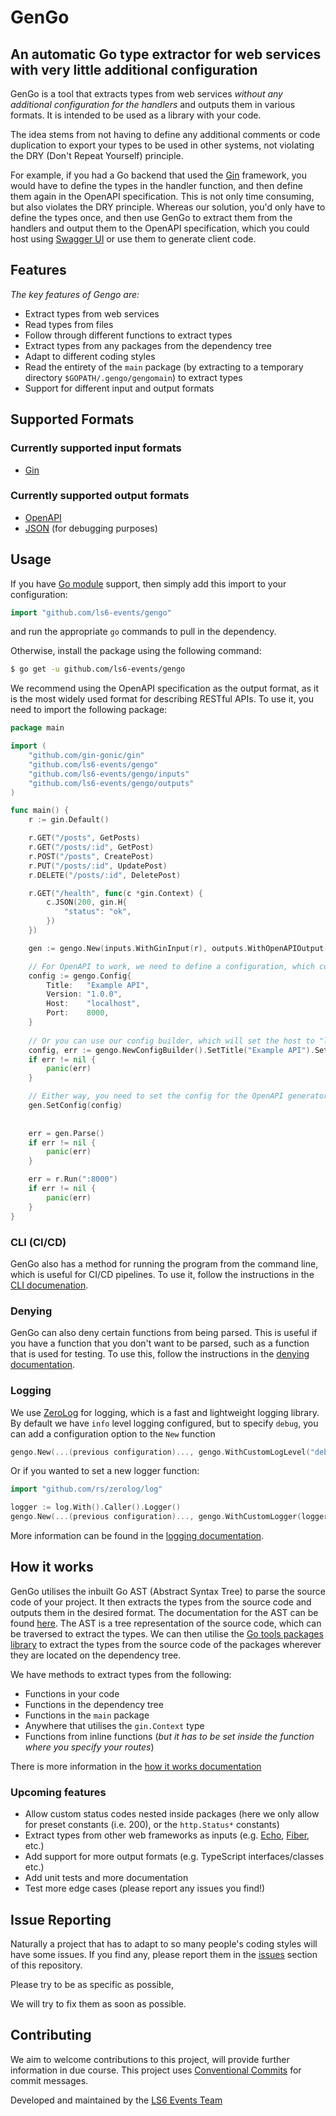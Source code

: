 # GenGo
## An automatic Go type extractor for web services with very little additional configuration

GenGo is a tool that extracts types from web services _without any additional configuration for the handlers_ and outputs them in various formats. It is intended to be used as a library with your code. 

The idea stems from not having to define any additional comments or code duplication to export your types to be used in other systems, not violating the DRY (Don't Repeat Yourself) principle. 

For example, if you had a Go backend that used the [Gin](https://www.github.com/gin-gonic/gin) framework, you would have to define the types in the handler function, and then define them again in the OpenAPI specification. This is not only time consuming, but also violates the DRY principle. Whereas our solution, you'd only have to define the types once, and then use GenGo to extract them from the handlers and output them to the OpenAPI specification, which you could host using [Swagger UI](https://swagger.io/tools/swagger-ui/) or use them to generate client code.

## Features

*The key features of Gengo are:*
* Extract types from web services
* Read types from files
* Follow through different functions to extract types
* Extract types from any packages from the dependency tree
* Adapt to different coding styles
* Read the entirety of the `main` package (by extracting to a temporary directory `$GOPATH/.gengo/gengomain`) to extract types
* Support for different input and output formats

## Supported Formats

### Currently supported input formats
* [Gin](https://www.github.com/gin-gonic/gin)
### Currently supported output formats
* [OpenAPI](https://www.openapis.org/)
* [JSON](https://www.json.org/json-en.html) (for debugging purposes)

## Usage
If you have [Go module](https://github.com/golang/go/wiki/Modules) support, then simply add this import to your configuration:
```go
import "github.com/ls6-events/gengo"
```
and run the appropriate `go` commands to pull in the dependency.

Otherwise, install the package using the following command:
```bash
$ go get -u github.com/ls6-events/gengo
```
We recommend using the OpenAPI specification as the output format, as it is the most widely used format for describing RESTful APIs. To use it, you need to import the following package:
```go
package main

import (
	"github.com/gin-gonic/gin"
	"github.com/ls6-events/gengo"
	"github.com/ls6-events/gengo/inputs"
	"github.com/ls6-events/gengo/outputs"
)

func main() {
	r := gin.Default()

	r.GET("/posts", GetPosts)
	r.GET("/posts/:id", GetPost)
	r.POST("/posts", CreatePost)
	r.PUT("/posts/:id", UpdatePost)
	r.DELETE("/posts/:id", DeletePost)

	r.GET("/health", func(c *gin.Context) {
		c.JSON(200, gin.H{
			"status": "ok",
		})
	})

	gen := gengo.New(inputs.WithGinInput(r), outputs.WithOpenAPIOutput("openapi.generated.yaml"))

	// For OpenAPI to work, we need to define a configuration, which contains the title, version and description amongst other important information
	config := gengo.Config{
		Title:   "Example API",
		Version: "1.0.0",
		Host:    "localhost",
		Port:    8000,
	}
	
	// Or you can use our config builder, which will set the host to "localhost" by default, and will validate the configuration to test if it is valid.
	config, err := gengo.NewConfigBuilder().SetTitle("Example API").SetVersion("1.0.0").SetPort(8000).SetSecure(false).Build()
	if err != nil {
		panic(err)
	}

	// Either way, you need to set the config for the OpenAPI generator to use
	gen.SetConfig(config)
	
	
	err = gen.Parse()
	if err != nil {
		panic(err)
	}

	err = r.Run(":8000")
	if err != nil {
		panic(err)
	}
}
```
### CLI (CI/CD)
GenGo also has a method for running the program from the command line, which is useful for CI/CD pipelines. To use it, follow the instructions in the [CLI documenation](./docs/cli.md).

### Denying

GenGo can also deny certain functions from being parsed. This is useful if you have a function that you don't want to be parsed, such as a function that is used for testing. To use this, follow the instructions in the [denying documentation](./docs/denying.md).


### Logging
We use [ZeroLog](https://www.github.com/rs/zerolog) for logging, which is a fast and lightweight logging library. By default we have `info` level logging configured, but to specify `debug`, you can add a configuration option to the `New` function
```go
gengo.New(...(previous configuration)..., gengo.WithCustomLogLevel("debug"))
```

Or if you wanted to set a new logger function:
```go
import "github.com/rs/zerolog/log"

logger := log.With().Caller().Logger()
gengo.New(...(previous configuration)..., gengo.WithCustomLogger(logger))
```

More information can be found in the [logging documentation](./docs/logging.md).

## How it works

GenGo utilises the inbuilt Go AST (Abstract Syntax Tree) to parse the source code of your project. It then extracts the types from the source code and outputs them in the desired format. The documentation for the AST can be found [here](https://golang.org/pkg/go/ast/). The AST is a tree representation of the source code, which can be traversed to extract the types. We can then utilise the [Go tools packages library](https://pkg.go.dev/golang.org/x/tools/go/packages) to extract the types from the source code of the packages wherever they are located on the dependency tree.

We have methods to extract types from the following:
* Functions in your code
* Functions in the dependency tree
* Functions in the `main` package
* Anywhere that utilises the `gin.Context` type
* Functions from inline functions (_but it has to be set inside the function where you specify your routes_)

There is more information in the [how it works documentation](./docs/how-it-works.md)

### Upcoming features
* Allow custom status codes nested inside packages (here we only allow for preset constants (i.e. 200), or the `http.Status*` constants)
* Extract types from other web frameworks as inputs (e.g. [Echo](https://github.com/labstack/echo), [Fiber](https://github.com/gofiber/fiber), etc.)
* Add support for more output formats (e.g. TypeScript interfaces/classes etc.)
* Add unit tests and more documentation
* Test more edge cases (please report any issues you find!)

## Issue Reporting

Naturally a project that has to adapt to so many people's coding styles will have some issues. If you find any, please report them in the [issues](https://www.github.com/LS6-Events/gengo/issues) section of this repository. 

Please try to be as specific as possible, 

We will try to fix them as soon as possible.

## Contributing
We aim to welcome contributions to this project, will provide further information in due course.
This project uses [Conventional Commits](https://www.conventionalcommits.org/en/v1.0.0/) for commit messages.

Developed and maintained by the [LS6 Events Team](https://www.ls6.events)